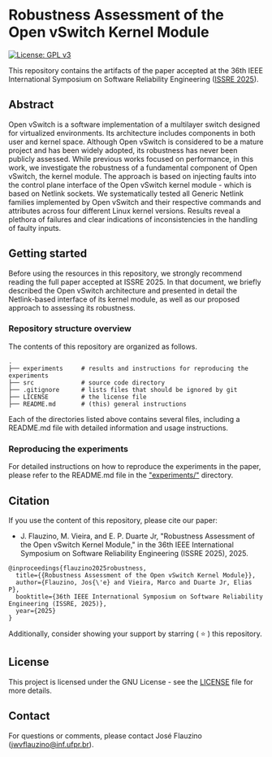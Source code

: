 # Robustness Assessment of the Open vSwitch Kernel Module

[![License: GPL v3](https://img.shields.io/badge/License-GPLv3-blue.svg)](https://www.gnu.org/licenses/gpl-3.0)

This repository contains the artifacts of the paper accepted at the 36th IEEE International Symposium on Software Reliability Engineering ([ISSRE 2025](https://issre.github.io/2025/)).

## Abstract

Open vSwitch is a software implementation of a multilayer switch designed for virtualized environments. Its architecture includes components in both user and kernel space. Although Open vSwitch is considered to be a mature project and has been widely adopted, its robustness has never been publicly assessed. While previous works focused on performance, in this work, we investigate the robustness of a fundamental component of Open vSwitch, the kernel module. The approach is based on injecting faults into the control plane interface of the Open vSwitch kernel module - which is based on Netlink sockets. We systematically tested all Generic Netlink families implemented by Open vSwitch and their respective commands and attributes across four different Linux kernel versions. Results reveal a plethora of failures and clear indications of inconsistencies in the handling of faulty inputs.

## Getting started

Before using the resources in this repository, we strongly recommend reading the full paper accepted at ISSRE 2025. In that document, we briefly described the Open vSwitch architecture and presented in detail the Netlink-based interface of its kernel module, as well as our proposed approach to assessing its robustness.

### Repository structure overview

The contents of this repository are organized as follows.

```
.
├── experiments     # results and instructions for reproducing the experiments
├── src             # source code directory
├── .gitignore      # lists files that should be ignored by git
├── LICENSE         # the license file
├── README.md       # (this) general instructions
```

Each of the directories listed above contains several files, including a README.md file with detailed information and usage instructions.

### Reproducing the experiments

For detailed instructions on how to reproduce the experiments in the paper, please refer to the README.md file in the ["experiments/"](experiments/) directory.

## Citation

If you use the content of this repository, please cite our paper:

- J. Flauzino, M. Vieira, and E. P. Duarte Jr, "Robustness Assessment of the Open vSwitch Kernel Module," in the 36th IEEE International Symposium on Software Reliability Engineering (ISSRE 2025), 2025.

```
@inproceedings{flauzino2025robustness,
  title={{Robustness Assessment of the Open vSwitch Kernel Module}},
  author={Flauzino, Jos{\'e} and Vieira, Marco and Duarte Jr, Elias P},
  booktitle={36th IEEE International Symposium on Software Reliability Engineering (ISSRE, 2025)},
  year={2025}
}
```

Additionally, consider showing your support by starring ( :star: ) this repository.

## License

This project is licensed under the GNU License - see the [LICENSE](LICENSE) file for more details.

## Contact

For questions or comments, please contact José Flauzino ([jwvflauzino@inf.ufpr.br](mailto:jwvflauzino@inf.ufpr.br)).

